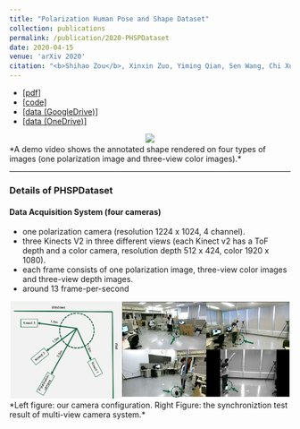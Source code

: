 ```yaml
---
title: "Polarization Human Pose and Shape Dataset"
collection: publications
permalink: /publication/2020-PHSPDataset
date: 2020-04-15
venue: 'arXiv 2020'
citation: "<b>Shihao Zou</b>, Xinxin Zuo, Yiming Qian, Sen Wang, Chi Xu, Minglun Gong and Li Cheng. arXiv 2020."
---
```

- [[pdf]](https://arxiv.org/abs/2004.14899)
- [[code]](https://github.com/JimmyZou/PolarHumanPoseShapeDataset) 
- [[data (GoogleDrive)]]()
- [[data (OneDrive)]]()

<center><img src="/images/pubilication_image_videos/demo_annotation_shape.gif" width="400"/></center>
*A demo video shows the annotated shape rendered on four types of images (one polarization image and three-view color images).*

---
### Details of PHSPDataset
#### Data Acquisition System (four cameras)
- one polarization camera (resolution 1224 x 1024, 4 channel).
- three  Kinects  V2  in  three  different  views  (each  Kinect  v2  has  a  ToF depth  and  a color camera, resolution depth 512 x 424, color 1920 x 1080).
- each frame consists of one polarization image, three-view color images and three-view depth images.
- around 13 frame-per-second
<center><img src="/images/pubilication_image_videos/camera_config.png" width="200"/><img src="/images/pubilication_image_videos/synchronization.png" width="300"/></center>
*Left figure: our camera configuration. Right Figure: the synchroniztion test result of multi-view camera system.*

